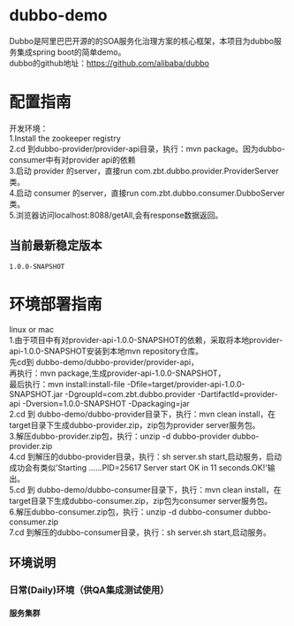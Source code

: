 # dubbo-demo
  Dubbo是阿里巴巴开源的的SOA服务化治理方案的核心框架，本项目为dubbo服务集成spring boot的简单demo。  
  dubbo的github地址：https://github.com/alibaba/dubbo
# 配置指南
  开发环境：  
  1.Install the zookeeper registry  
  2.cd 到dubbo-provider/provider-api目录，执行：mvn package。因为dubbo-consumer中有对provider api的依赖  
  3.启动 provider 的server，直接run com.zbt.dubbo.provider.ProviderServer类。  
  4.启动 consumer 的server，直接run com.zbt.dubbo.consumer.DubboServer类。  
  5.浏览器访问localhost:8088/getAll,会有response数据返回。  
  
## 当前最新稳定版本  
	1.0.0-SNAPSHOT

# 环境部署指南
  linux or mac  
  1.由于项目中有对provider-api-1.0.0-SNAPSHOT的依赖，采取将本地provider-api-1.0.0-SNAPSHOT安装到本地mvn repository仓库。  
    先cd到 dubbo-demo/dubbo-provider/provider-api，  
    再执行：mvn package,生成provider-api-1.0.0-SNAPSHOT，  
    最后执行：mvn install:install-file -Dfile=target/provider-api-1.0.0-SNAPSHOT.jar -DgroupId=com.zbt.dubbo.provider -DartifactId=provider-api -Dversion=1.0.0-SNAPSHOT -Dpackaging=jar  
  2.cd 到 dubbo-demo/dubbo-provider目录下，执行：mvn clean install，在 target目录下生成dubbo-provider.zip，zip包为provider server服务包。  
  3.解压dubbo-provider.zip包，执行：unzip -d dubbo-provider dubbo-provider.zip  
  4.cd 到解压的dubbo-provider目录，执行：sh server.sh start,启动服务，启动成功会有类似'Starting ......PID=25617 Server start OK in 11 seconds.OK!'输出。  
  5.cd 到 dubbo-demo/dubbo-consumer目录下，执行：mvn clean install，在 target目录下生成dubbo-consumer.zip，zip包为consumer server服务包。  
  6.解压dubbo-consumer.zip包，执行：unzip -d dubbo-consumer dubbo-consumer.zip   
  7.cd 到解压的dubbo-consumer目录，执行：sh server.sh start,启动服务。  
## 环境说明
### 日常(Daily)环境（供QA集成测试使用）
#### 服务集群
